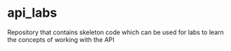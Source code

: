 # api_labs
Repository that contains skeleton code which can be used for labs to learn the concepts of working with the API
